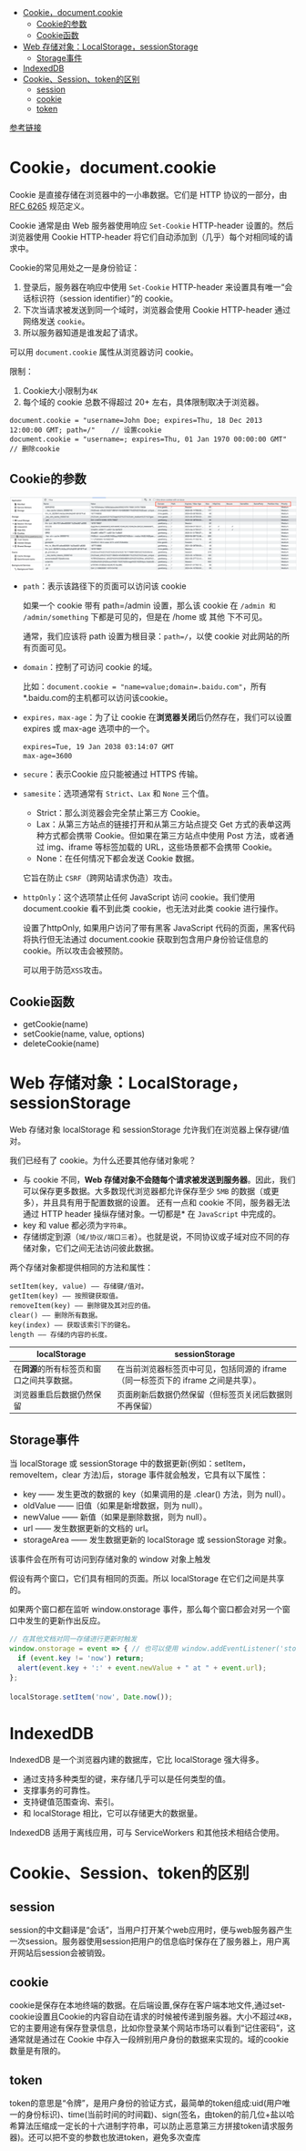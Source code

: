 - [Cookie，document.cookie](#cookiedocumentcookie)
  - [Cookie的参数](#cookie的参数)
  - [Cookie函数](#cookie函数)
- [Web 存储对象：LocalStorage，sessionStorage](#web-存储对象localstoragesessionstorage)
  - [Storage事件](#storage事件)
- [IndexedDB](#indexeddb)
- [Cookie、Session、token的区别](#cookiesessiontoken的区别)
  - [session](#session)
  - [cookie](#cookie)
  - [token](#token)


[参考链接](https://zh.javascript.info/data-storage)

# Cookie，document.cookie
Cookie 是直接存储在浏览器中的一小串数据。它们是 HTTP 协议的一部分，由 [RFC 6265](https://www.rfc-editor.org/rfc/rfc6265) 规范定义。

Cookie 通常是由 Web 服务器使用响应 `Set-Cookie` HTTP-header 设置的。然后浏览器使用 Cookie HTTP-header 将它们自动添加到（几乎）每个对相同域的请求中。

Cookie的常见用处之一是身份验证：
1. 登录后，服务器在响应中使用 `Set-Cookie` HTTP-header 来设置具有唯一“会话标识符（session identifier）”的 cookie。
2. 下次当请求被发送到同一个域时，浏览器会使用 Cookie HTTP-header 通过网络发送 `cookie`。
3. 所以服务器知道是谁发起了请求。


可以用 `document.cookie` 属性从浏览器访问 cookie。

限制：
1. Cookie大小限制为`4K`
2. 每个域的 cookie 总数不得超过 20+ 左右，具体限制取决于浏览器。

```
document.cookie = "username=John Doe; expires=Thu, 18 Dec 2013 12:00:00 GMT; path=/"    // 设置cookie
document.cookie = "username=; expires=Thu, 01 Jan 1970 00:00:00 GMT"    // 删除cookie
```
## Cookie的参数
<img src="./picture/storage/pic1.png"/>

* `path`：表示该路径下的页面可以访问该 cookie
  
  如果一个 cookie 带有 path=/admin 设置，那么该 cookie 在 `/admin 和 /admin/something` 下都是可见的，但是在 /home 或 其他 下不可见。

  通常，我们应该将 path 设置为根目录：`path=/`，以使 cookie 对此网站的所有页面可见。
* `domain`：控制了可访问 cookie 的域。
  
  比如：`document.cookie = "name=value;domain=.baidu.com"`，所有*.baidu.com的主机都可以访问该cookie。
* `expires，max-age`：为了让 cookie 在**浏览器关闭**后仍然存在，我们可以设置 expires 或 max-age 选项中的一个。
  ```
  expires=Tue, 19 Jan 2038 03:14:07 GMT
  max-age=3600
  ```
* `secure`：表示Cookie 应只能被通过 HTTPS 传输。
* `samesite`：选项通常有 `Strict`、`Lax` 和 `None` 三个值。
   * Strict：那么浏览器会完全禁止第三方 Cookie。
   * Lax：从第三方站点的链接打开和从第三方站点提交 Get 方式的表单这两种方式都会携带 Cookie。但如果在第三方站点中使用 Post 方法，或者通过 img、iframe 等标签加载的 URL，这些场景都不会携带 Cookie。
   * None：在任何情况下都会发送 Cookie 数据。

    它旨在防止 `CSRF`（跨网站请求伪造）攻击。
* `httpOnly`：这个选项禁止任何 JavaScript 访问 cookie。我们使用 document.cookie 看不到此类 cookie，也无法对此类 cookie 进行操作。

    设置了httpOnly, 如果用户访问了带有黑客 JavaScript 代码的页面，黑客代码将执行但无法通过 document.cookie 获取到包含用户身份验证信息的 cookie。所以攻击会被预防。

    可以用于防范`XSS`攻击。
## Cookie函数
* getCookie(name)
* setCookie(name, value, options)
* deleteCookie(name)
# Web 存储对象：LocalStorage，sessionStorage
Web 存储对象 localStorage 和 sessionStorage 允许我们在浏览器上保存键/值对。

我们已经有了 cookie。为什么还要其他存储对象呢？
* 与 cookie 不同，**Web 存储对象不会随每个请求被发送到服务器**。因此，我们可以保存更多数据。大多数现代浏览器都允许保存至少 `5MB` 的数据（或更多），并且具有用于配置数据的设置。
还有一点和 cookie 不同，服务器无法通过 HTTP header 操纵存储对象。一切都是* 在 `JavaScript` 中完成的。
* key 和 value 都必须为`字符串`。
* 存储绑定到源（`域/协议/端口三者`）。也就是说，不同协议或子域对应不同的存储对象，它们之间无法访问彼此数据。



两个存储对象都提供相同的方法和属性：
```
setItem(key, value) —— 存储键/值对。
getItem(key) —— 按照键获取值。
removeItem(key) —— 删除键及其对应的值。
clear() —— 删除所有数据。
key(index) —— 获取该索引下的键名。
length —— 存储的内容的长度。
```

|localStorage|sessionStorage|
|--|--|
|在**同源**的所有标签页和窗口之间共享数据。|在当前浏览器标签页中可见，包括同源的 iframe（同一标签页下的 iframe 之间是共享）。|
|浏览器重启后数据仍然保留|页面刷新后数据仍然保留（但标签页关闭后数据则不再保留）|

<!-- ## localStorage
localStorage有以下的特点：
* 在**同源**的所有标签页和窗口之间共享数据。
* 数据**不会过期**。它在浏览器重启甚至系统重启后仍然存在。

## sessionStorage
sessionStorage的使用频率比localStorage低，它的使用有以下限制：
* sessionStorage 的数据只存在于**当前浏览器标签页**。
    * 具有相同页面的另一个标签页中将会有不同的存储。
    * 但是，它在同一标签页下的 iframe 之间是共享的（假如它们来自相同的源）。
* 数据在页面刷新后仍然保留，但在**关闭/重新**打开浏览器标签页后**不会被保留** -->


## Storage事件
当 localStorage 或 sessionStorage 中的数据更新(例如：setItem，removeItem，clear 方法)后，storage 事件就会触发，它具有以下属性：
* key —— 发生更改的数据的 key（如果调用的是 .clear() 方法，则为 null）。
* oldValue —— 旧值（如果是新增数据，则为 null）。
* newValue —— 新值（如果是删除数据，则为 null）。
* url —— 发生数据更新的文档的 url。
* storageArea —— 发生数据更新的 localStorage 或 sessionStorage 对象。


该事件会在所有可访问到存储对象的 window 对象上触发

假设有两个窗口，它们具有相同的页面。所以 localStorage 在它们之间是共享的。

如果两个窗口都在监听 window.onstorage 事件，那么每个窗口都会对另一个窗口中发生的更新作出反应。
```js
// 在其他文档对同一存储进行更新时触发
window.onstorage = event => { // 也可以使用 window.addEventListener('storage', event => {
  if (event.key != 'now') return;
  alert(event.key + ':' + event.newValue + " at " + event.url);
};

localStorage.setItem('now', Date.now());
```

# IndexedDB
IndexedDB 是一个浏览器内建的数据库，它比 localStorage 强大得多。
* 通过支持多种类型的键，来存储几乎可以是任何类型的值。
* 支撑事务的可靠性。
* 支持键值范围查询、索引。
* 和 localStorage 相比，它可以存储更大的数据量。

IndexedDB 适用于离线应用，可与 ServiceWorkers 和其他技术相结合使用。

# Cookie、Session、token的区别
## session
  session的中文翻译是“会话”，当用户打开某个web应用时，便与web服务器产生一次session。服务器使用session把用户的信息临时保存在了服务器上，用户离开网站后session会被销毁。
## cookie
  cookie是保存在本地终端的数据。在后端设置,保存在客户端本地文件,通过set-cookie设置且Cookie的内容自动在请求的时候被传递到服务器。大小不超过`4KB`，它的主要用途有保存登录信息，比如你登录某个网站市场可以看到“记住密码”，这通常就是通过在 Cookie 中存入一段辨别用户身份的数据来实现的。域的cookie数量是有限的。
## token
token的意思是“令牌”，是用户身份的验证方式，最简单的token组成:uid(用户唯一的身份标识)、time(当前时间的时间戳)、sign(签名，由token的前几位+盐以哈希算法压缩成一定长的十六进制字符串，可以防止恶意第三方拼接token请求服务器)。还可以把不变的参数也放进token，避免多次查库